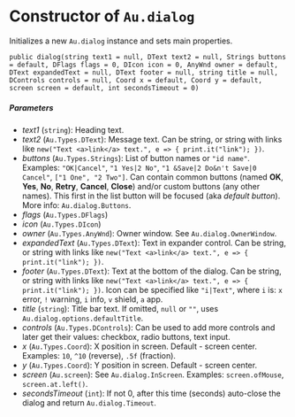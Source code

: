 # Constructor of `Au.dialog`

Initializes a new `Au.dialog` instance and sets main properties.

```
public dialog(string text1 = null, DText text2 = null, Strings buttons = default, DFlags flags = 0, DIcon icon = 0, AnyWnd owner = default, DText expandedText = null, DText footer = null, string title = null, DControls controls = null, Coord x = default, Coord y = default, screen screen = default, int secondsTimeout = 0)
```

##### Parameters

- *text1*  (`string`):
    Heading text.
- *text2*  (`Au.Types.DText`):
    Message text. Can be string, or string with links like `new("Text <a>link</a> text.", e => { print.it("link"); })`.
- *buttons*  (`Au.Types.Strings`):
    List of button names or `"id name"`. Examples: `"OK|Cancel"`, `"1 Yes|2 No"`, `"1 &Save|2 Do&n't Save|0 Cancel"`, `["1 One", "2 Two"]`. Can contain common buttons (named **OK**, **Yes**, **No**, **Retry**, **Cancel**, **Close**) and/or custom buttons (any other names). This first in the list button will be focused (aka *default button*). More info: `Au.dialog.Buttons`.
- *flags*  (`Au.Types.DFlags`)
- *icon*  (`Au.Types.DIcon`)
- *owner*  (`Au.Types.AnyWnd`):
    Owner window. See `Au.dialog.OwnerWindow`.
- *expandedText*  (`Au.Types.DText`):
    Text in expander control. Can be string, or string with links like `new("Text <a>link</a> text.", e => { print.it("link"); })`.
- *footer*  (`Au.Types.DText`):
    Text at the bottom of the dialog. Can be string, or string with links like `new("Text <a>link</a> text.", e => { print.it("link"); })`. Icon can be specified like `"i|Text"`, where `i` is: `x` error, `!` warning, `i` info, `v` shield, `a` app.
- *title*  (`string`):
    Title bar text. If omitted, `null` or `""`, uses `Au.dialog.options.defaultTitle`.
- *controls*  (`Au.Types.DControls`):
    Can be used to add more controls and later get their values: checkbox, radio buttons, text input.
- *x*  (`Au.Types.Coord`):
    X position in screen. Default - screen center. Examples: `10`, `^10` (reverse), `.5f` (fraction).
- *y*  (`Au.Types.Coord`):
    Y position in screen. Default - screen center.
- *screen*  (`Au.screen`):
    See `Au.dialog.InScreen`. Examples: `screen.ofMouse`, `screen.at.left()`.
- *secondsTimeout*  (`int`):
    If not 0, after this time (seconds) auto-close the dialog and return `Au.dialog.Timeout`.